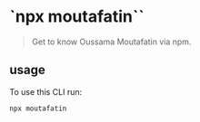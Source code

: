 # `npx moutafatin``

> Get to know Oussama Moutafatin via npm.

## usage

To use this CLI run:

```sh
npx moutafatin
```
